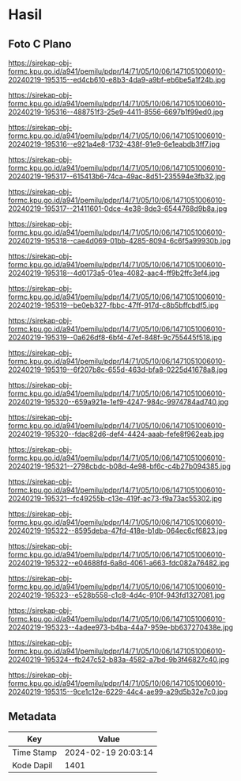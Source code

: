 # Hasil

## Foto C Plano

https://sirekap-obj-formc.kpu.go.id/a941/pemilu/pdpr/14/71/05/10/06/1471051006010-20240219-195315--ed4cb610-e8b3-4da9-a9bf-eb6be5a1f24b.jpg

https://sirekap-obj-formc.kpu.go.id/a941/pemilu/pdpr/14/71/05/10/06/1471051006010-20240219-195316--488751f3-25e9-4411-8556-6697b1f99ed0.jpg

https://sirekap-obj-formc.kpu.go.id/a941/pemilu/pdpr/14/71/05/10/06/1471051006010-20240219-195316--e921a4e8-1732-438f-91e9-6e1eabdb3ff7.jpg

https://sirekap-obj-formc.kpu.go.id/a941/pemilu/pdpr/14/71/05/10/06/1471051006010-20240219-195317--615413b6-74ca-49ac-8d51-235594e3fb32.jpg

https://sirekap-obj-formc.kpu.go.id/a941/pemilu/pdpr/14/71/05/10/06/1471051006010-20240219-195317--21411601-0dce-4e38-8de3-6544768d9b8a.jpg

https://sirekap-obj-formc.kpu.go.id/a941/pemilu/pdpr/14/71/05/10/06/1471051006010-20240219-195318--cae4d069-01bb-4285-8094-6c6f5a99930b.jpg

https://sirekap-obj-formc.kpu.go.id/a941/pemilu/pdpr/14/71/05/10/06/1471051006010-20240219-195318--4d0173a5-01ea-4082-aac4-ff9b2ffc3ef4.jpg

https://sirekap-obj-formc.kpu.go.id/a941/pemilu/pdpr/14/71/05/10/06/1471051006010-20240219-195319--be0eb327-fbbc-47ff-917d-c8b5bffcbdf5.jpg

https://sirekap-obj-formc.kpu.go.id/a941/pemilu/pdpr/14/71/05/10/06/1471051006010-20240219-195319--0a626df8-6bf4-47ef-848f-9c755445f518.jpg

https://sirekap-obj-formc.kpu.go.id/a941/pemilu/pdpr/14/71/05/10/06/1471051006010-20240219-195319--6f207b8c-655d-463d-bfa8-0225d41678a8.jpg

https://sirekap-obj-formc.kpu.go.id/a941/pemilu/pdpr/14/71/05/10/06/1471051006010-20240219-195320--659a921e-1ef9-4247-984c-9974784ad740.jpg

https://sirekap-obj-formc.kpu.go.id/a941/pemilu/pdpr/14/71/05/10/06/1471051006010-20240219-195320--fdac82d6-def4-4424-aaab-fefe8f962eab.jpg

https://sirekap-obj-formc.kpu.go.id/a941/pemilu/pdpr/14/71/05/10/06/1471051006010-20240219-195321--2798cbdc-b08d-4e98-bf6c-c4b27b094385.jpg

https://sirekap-obj-formc.kpu.go.id/a941/pemilu/pdpr/14/71/05/10/06/1471051006010-20240219-195321--fc49255b-c13e-419f-ac73-f9a73ac55302.jpg

https://sirekap-obj-formc.kpu.go.id/a941/pemilu/pdpr/14/71/05/10/06/1471051006010-20240219-195322--8595deba-47fd-418e-b1db-064ec6cf6823.jpg

https://sirekap-obj-formc.kpu.go.id/a941/pemilu/pdpr/14/71/05/10/06/1471051006010-20240219-195322--e04688fd-6a8d-4061-a663-fdc082a76482.jpg

https://sirekap-obj-formc.kpu.go.id/a941/pemilu/pdpr/14/71/05/10/06/1471051006010-20240219-195323--e528b558-c1c8-4d4c-910f-943fd1327081.jpg

https://sirekap-obj-formc.kpu.go.id/a941/pemilu/pdpr/14/71/05/10/06/1471051006010-20240219-195323--4adee973-b4ba-44a7-959e-bb637270438e.jpg

https://sirekap-obj-formc.kpu.go.id/a941/pemilu/pdpr/14/71/05/10/06/1471051006010-20240219-195324--fb247c52-b83a-4582-a7bd-9b3f46827c40.jpg

https://sirekap-obj-formc.kpu.go.id/a941/pemilu/pdpr/14/71/05/10/06/1471051006010-20240219-195315--9ce1c12e-6229-44c4-ae99-a29d5b32e7c0.jpg


## Metadata

| Key        | Value               |
| ---------- | ------------------- |
| Time Stamp | 2024-02-19 20:03:14 |
| Kode Dapil | 1401                |



